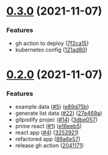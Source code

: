# [0.3.0](https://github.com/EddieHubCommunity/EventCalendar/compare/v0.2.0...v0.3.0) (2021-11-07)


### Features

* gh action to deploy ([7f2ca15](https://github.com/EddieHubCommunity/EventCalendar/commit/7f2ca1577e220230933c296ac011af956f033b3c))
* kubernetes config ([121ad80](https://github.com/EddieHubCommunity/EventCalendar/commit/121ad80ad4bf9428debb92a63640e18729e4fc4a))



# [0.2.0](https://github.com/EddieHubCommunity/EventCalendar/compare/3252921393b1905c57a5be2c31e33bccaeb2a9bb...v0.2.0) (2021-11-07)


### Features

* example data ([#5](https://github.com/EddieHubCommunity/EventCalendar/issues/5)) ([e89d75b](https://github.com/EddieHubCommunity/EventCalendar/commit/e89d75b2220a6e6fef94287e86df43e5c4ecbf92))
* generate list data ([#22](https://github.com/EddieHubCommunity/EventCalendar/issues/22)) ([27e469a](https://github.com/EddieHubCommunity/EventCalendar/commit/27e469aa6397e700a9f2a66cbe680d56f6f13397))
* gitpodify projec ([#14](https://github.com/EddieHubCommunity/EventCalendar/issues/14)) ([3dbe057](https://github.com/EddieHubCommunity/EventCalendar/commit/3dbe05724391644e7481278aebfae537b449f8ea))
* prime react ([#1](https://github.com/EddieHubCommunity/EventCalendar/issues/1)) ([e16eeb5](https://github.com/EddieHubCommunity/EventCalendar/commit/e16eeb58c197aca688d87134b99622b9e7e0b88c))
* react app ([#4](https://github.com/EddieHubCommunity/EventCalendar/issues/4)) ([3252921](https://github.com/EddieHubCommunity/EventCalendar/commit/3252921393b1905c57a5be2c31e33bccaeb2a9bb))
* refactored app ([89a6e57](https://github.com/EddieHubCommunity/EventCalendar/commit/89a6e57c32e96a572be61bac45200620503519fb))
* release gh action ([2041171](https://github.com/EddieHubCommunity/EventCalendar/commit/2041171130aaa896cb3b6cf6fe395656bd9a65d0))



